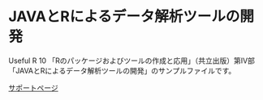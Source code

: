 JAVAとRによるデータ解析ツールの開発
=============
Useful R 10 「Rのパッケージおよびツールの作成と応用」（共立出版）第IV部「JAVAとRによるデータ解析ツールの開発」のサンプルファイルです。

[サポートページ](http://tatsunagai.github.io/useful_r_10_4/)
